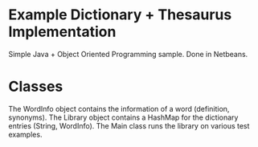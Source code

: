 # Example Dictionary + Thesaurus Implementation

Simple Java + Object Oriented Programming sample.
Done in Netbeans.

# Classes

The WordInfo object contains the information of a word (definition, synonyms).
The Library object contains a HashMap for the dictionary entries (String, WordInfo).
The Main class runs the library on various test examples.